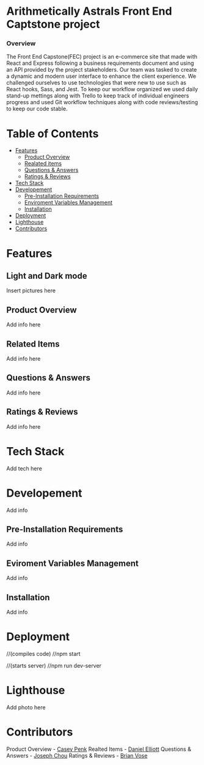 # Arithmetically Astrals Front End Captstone project

### Overview

The Front End Capstone(FEC) project is an e-commerce site that made with React and Express following a business requirements document and using an API provided by the project stakeholders. Our team was tasked to create a dynamic and modern user interface to enhance the client experience. We challenged ourselves to use technologies that were new to use such as React hooks, Sass, and Jest. To keep our workflow organized we used daily stand-up mettings along with Trello to keep track of individual engineers progress and used Git workflow techniques along with code reviews/testing to keep our code stable.

# Table of Contents

- [Features](#features)
  - [Product Overview](#product-overview)
  - [Realated items](#related-items)
  - [Questions & Answers](#questions-&-answers)
  - [Ratings & Reviews](#ratings-&-reviews)
- [Tech Stack](#tech-stack)
- [Developement](#developement)
  - [Pre-Installation Requirements](#pre-installation-requirements)
  - [Enviroment Variables Management](#eviroment-variables-management)
  - [Installation](#installation)
- [Deployment](#deployment)
- [Lighthouse](#lighthouse)
- [Contributors](#contributors)

# Features

## Light and Dark mode

Insert pictures here

## Product Overview

Add info here

## Related Items

Add info here

## Questions & Answers

Add info here

## Ratings & Reviews

Add info here

# Tech Stack

Add tech here

# Developement

Add info

## Pre-Installation Requirements

Add info

## Eviroment Variables Management

Add info

## Installation

Add info

# Deployment

 //(compiles code)
//npm start

 //(starts server)
//npm run dev-server

# Lighthouse

Add photo here

# Contributors

Product Overview - [Casey Penk](https://github.com/caseypenk)
Realted Items - [Daniel Elliott](https://github.com/delliott33)
Questions & Answers - [Joseph Chou](https://github.com/JosephChou124)
Ratings & Reviews - [Brian Vose](https://github.com/Banzubie)
